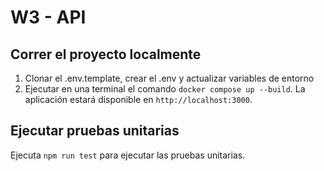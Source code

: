 # W3 - API
## Correr el proyecto localmente

1. Clonar el .env.template, crear el .env y actualizar variables de entorno
2. Ejecutar en una terminal el comando ```docker compose up --build```. La aplicación estará disponible en `http://localhost:3000`.

## Ejecutar pruebas unitarias

Ejecuta `npm run test` para ejecutar las pruebas unitarias.
